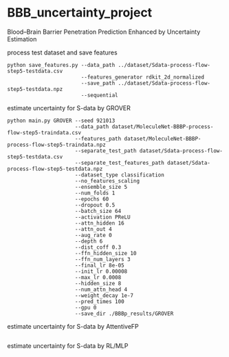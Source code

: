 # BBB_uncertainty_project
Blood–Brain Barrier Penetration Prediction Enhanced by Uncertainty Estimation

process test dataset and save features
```
python save_features.py --data_path ../dataset/Sdata-process-flow-step5-testdata.csv
                        --features_generator rdkit_2d_normalized
                        --save_path ../dataset/Sdata-process-flow-step5-testdata.npz
                        --sequential
```

estimate uncertainty for S-data by GROVER
```
python main.py GROVER --seed 921013
                      --data_path dataset/MoleculeNet-BBBP-process-flow-step5-traindata.csv
                      --features_path dataset/MoleculeNet-BBBP-process-flow-step5-traindata.npz
                      --separate_test_path dataset/Sdata-process-flow-step5-testdata.csv
                      --separate_test_features_path dataset/Sdata-process-flow-step5-testdata.npz
                      --dataset_type classification
                      --no_features_scaling
                      --ensemble_size 5
                      --num_folds 1
                      --epochs 60
                      --dropout 0.5
                      --batch_size 64
                      --activation PReLU
                      --attn_hidden 16
                      --attn_out 4
                      --aug_rate 0
                      --depth 6
                      --dist_coff 0.3
                      --ffn_hidden_size 10
                      --ffn_num_layers 3
                      --final_lr 8e-05
                      --init_lr 0.00008
                      --max_lr 0.0008
                      --hidden_size 8
                      --num_attn_head 4
                      --weight_decay 1e-7
                      --pred_times 100
                      --gpu 0
                      --save_dir ./BBBp_results/GROVER
```

estimate uncertainty for S-data by AttentiveFP
```

```

estimate uncertainty for S-data by RL/MLP
